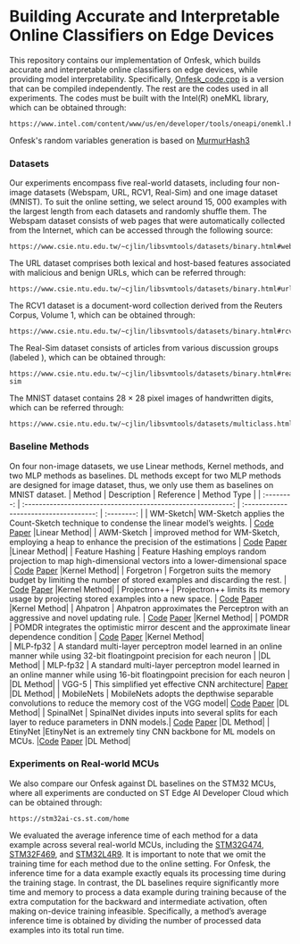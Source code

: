 # Building Accurate and Interpretable Online Classifiers on Edge Devices

This repository contains our implementation of Onfesk, which builds accurate and interpretable online classifiers on edge devices, while providing model interpretability. 
Specifically, [Onfesk_code.cpp](./Onfesk_code.cpp) is a version that can be compiled independently.
The rest are the codes used in all experiments. 
The codes must be built with the Intel(R) oneMKL library, which can be obtained through:
```url
https://www.intel.com/content/www/us/en/developer/tools/oneapi/onemkl.html
```
Onfesk's random variables generation is based on [MurmurHash3](https://dl.acm.org/doi/abs/10.5555/3295222.3295407)

### Datasets
Our experiments encompass five real-world datasets, including four non-image datasets (Webspam, URL, RCV1, Real-Sim) and one image dataset (MNIST). 
To suit the online setting, we select around 15, 000 examples with the largest length from each datasets and randomly shuffle them.
The Webspam dataset consists of web pages that were automatically collected from the Internet, which can be accessed through the following source: 
```url
https://www.csie.ntu.edu.tw/~cjlin/libsvmtools/datasets/binary.html#webspam
```
The URL dataset comprises both lexical and host-based features
associated with malicious and benign URLs, which can be referred through: 
```url
https://www.csie.ntu.edu.tw/~cjlin/libsvmtools/datasets/binary.html#url
```
The RCV1 dataset is a document-word collection derived from the Reuters Corpus, Volume 1, which can be obtained through:
```url
https://www.csie.ntu.edu.tw/~cjlin/libsvmtools/datasets/binary.html#rcv1.binary
```
The Real-Sim dataset consists of articles from various discussion groups (labeled ), which can be obtained through:
```url
https://www.csie.ntu.edu.tw/~cjlin/libsvmtools/datasets/binary.html#real-sim
```
The MNIST dataset contains 28 × 28 pixel images of handwritten digits, which can be referred through: 
```url
https://www.csie.ntu.edu.tw/~cjlin/libsvmtools/datasets/multiclass.html#mnist
```

### Baseline Methods
On four non-image datasets, we use Linear methods, Kernel methods, and two MLP methods as baselines.
DL methods except for two MLP methods are designed for image dataset, thus, we only use them as baselines on MNIST dataset.
|   Method   |                         Description                          |               Reference                | Method Type                |
| :--------: | :----------------------------------------------------------: | :------------------------------------: | :--------: |
|   WM-Sketch|  WM-Sketch applies the Count-Sketch technique to condense the linear model’s weights.       |         [Code](https://github.com/stanford-futuredata/wmsketch) [Paper](https://arxiv.org/abs/1711.02305)                                            |Linear Method|
| AWM-Sketch | improved method for WM-Sketch, employing a heap to enhance the precision of the estimations |         [Code](https://github.com/stanford-futuredata/wmsketch) [Paper](https://arxiv.org/abs/1711.02305)                                            |Linear Method|
| Feature Hashing | Feature Hashing employs random projection to map high-dimensional vectors into a lower-dimensional space |        [Code](https://github.com/LIBOL/KOL)   [Paper](https://arxiv.org/abs/0902.2206)                                           |Kernel Method|
| Forgetron | Forgetron suits the memory budget by limiting the number of stored examples and discarding the rest. |         [Code](https://github.com/LIBOL/KOL) [Paper](https://www.microsoft.com/en-us/research/wp-content/uploads/2016/02/DekelShSi06.pdf)    |Kernel Method|
|  Projectron++   |  Projectron++ limits its memory usage by projecting stored examples into a new space.          | [Code](https://github.com/LIBOL/KOL) [Paper](https://icml.cc/Conferences/2008/papers/355.pdf)                                                |Kernel Method|
|  Ahpatron   |                   Ahpatron approximates the Perceptron with an aggressive and novel updating rule.            | [Code](https://github.com/alg4ml/Ahpatron) [Paper](https://arxiv.org/abs/2312.07032)                                              |Kernel Method|
|   POMDR     |                    POMDR integrates the optimistic mirror descent and the approximate linear dependence condition                   |  [Code](https://github.com/JunfLi-TJU/OKL-Hinge) [Paper](https://arxiv.org/abs/2212.12989)                 |Kernel Method|          
|  MLP-fp32   |       A standard multi-layer perceptron model learned in an online manner while using 32-bit floatingpoint precision for each neuron                  |                                                                                       |DL Method|
|  MLP-fp32   |                 A standard multi-layer perceptron model learned in an online manner while using 16-bit floatingpoint precision for each neuron                  |                                                                             |DL Method|
|     VGG-5   |                  This simplified yet effective CNN architecture|  [Paper](https://arxiv.org/abs/1409.1556)                                                                                                                                      |DL Method|
| MobileNets  |    MobileNets adopts the depthwise separable convolutions to reduce the memory cost of the VGG model| [Code](https://github.com/lyk125/MobileNet-1) [Paper](https://arxiv.org/abs/1704.04861)                                                     |DL Method|
| SpinalNet   |    SpinalNet divides inputs into several splits for each layer to reduce parameters in DNN models.| [Code](https://github.com/dipuk0506/SpinalNet) [Paper](https://arxiv.org/abs/2007.03347)                                                     |DL Method|
| EtinyNet   |EtinyNet is an extremely tiny CNN backbone for ML models on MCUs.  |[Code](https://github.com/aztc/SpinalNet) [Paper](https://ojs.aaai.org/index.php/AAAI/article/view/20387)                                                     |DL Method|


### Experiments on Real-world MCUs 
We also compare our Onfesk against DL baselines on the STM32 MCUs, 
where all experiments are conducted on ST Edge AI Developer Cloud which can be obtained through:
```url
https://stm32ai-cs.st.com/home
```
We evaluated the average inference time of each method for a data example across several real-world MCUs, including the [STM32G474](https://www.st.com/en/microcontrollers-microprocessors/stm32g4x4.html),  [STM32F469](https://www.st.com/en/microcontrollers-microprocessors/stm32l469-479.html), and [STM32L4R9](https://www.st.com/en/microcontrollers-microprocessors/stm32l4r9-s9.html).
It is important to note that we omit the training time for each method due to the online setting. 
For Onfesk, the inference time for a data example exactly equals its processing time during the training stage. 
In contrast, the DL baselines require significantly more time and memory to process a data example during training because of the extra computation for the backward and intermediate activation,
often making on-device training infeasible. Specifically, a method’s average inference time is obtained by dividing the number of processed data examples into its total run time.

